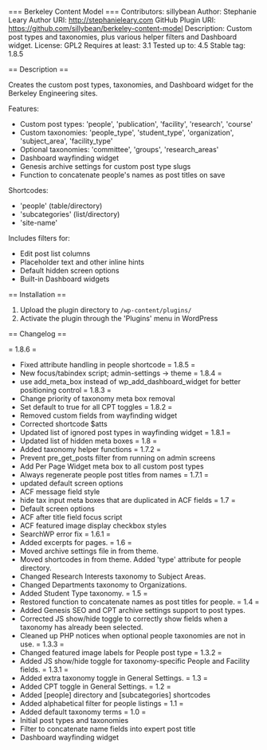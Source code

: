 === Berkeley Content Model ===
Contributors: sillybean
Author: Stephanie Leary
Author URI: http://stephanieleary.com
GitHub Plugin URI: https://github.com/sillybean/berkeley-content-model
Description: Custom post types and taxonomies, plus various helper filters and Dashboard widget.
License: GPL2
Requires at least: 3.1
Tested up to: 4.5
Stable tag: 1.8.5

== Description ==

Creates the custom post types, taxonomies, and Dashboard widget for the Berkeley Engineering sites. 

Features:

* Custom post types:  'people', 'publication', 'facility', 'research', 'course'
* Custom taxonomies: 'people_type', 'student_type', 'organization', 'subject_area', 'facility_type'
* Optional taxonomies: 'committee', 'groups', 'research_areas'
* Dashboard wayfinding widget
* Genesis archive settings for custom post type slugs
* Function to concatenate people's names as post titles on save

Shortcodes:

* 'people' (table/directory)
* 'subcategories' (list/directory)
* 'site-name'

Includes filters for:

* Edit post list columns
* Placeholder text and other inline hints
* Default hidden screen options
* Built-in Dashboard widgets

== Installation ==

1. Upload the plugin directory to `/wp-content/plugins/` 
1. Activate the plugin through the 'Plugins' menu in WordPress

== Changelog ==

= 1.8.6 =
* Fixed attribute handling in people shortcode
= 1.8.5 =
* New focus/tabindex script; admin-settings -> theme
= 1.8.4 =
* use add_meta_box instead of wp_add_dashboard_widget for better positioning control
= 1.8.3 =
* Change priority of taxonomy meta box removal
* Set default to true for all CPT toggles
= 1.8.2 =
* Removed custom fields from wayfinding widget
* Corrected shortcode $atts
* Updated list of ignored post types in wayfinding widget
= 1.8.1 =
* Updated list of hidden meta boxes
= 1.8 =
* Added taxonomy helper functions
= 1.7.2 =
* Prevent pre_get_posts filter from running on admin screens
* Add Per Page Widget meta box to all custom post types
* Always regenerate people post titles from names
= 1.7.1 =
* updated default screen options
* ACF message field style
* hide tax input meta boxes that are duplicated in ACF fields
= 1.7 =
* Default screen options
* ACF after title field focus script
* ACF featured image display checkbox styles
* SearchWP error fix
= 1.6.1 =
* Added excerpts for pages.
= 1.6 =
* Moved archive settings file in from theme.
* Moved shortcodes in from theme. Added 'type' attribute for people directory.
* Changed Research Interests taxonomy to Subject Areas.
* Changed Departments taxonomy to Organizations.
* Added Student Type taxonomy.
= 1.5 =
* Restored function to concatenate names as post titles for people.
= 1.4 =
* Added Genesis SEO and CPT archive settings support to post types.
* Corrected JS show/hide toggle to correctly show fields when a taxonomy has already been selected.
* Cleaned up PHP notices when optional people taxonomies are not in use.
= 1.3.3 =
* Changed featured image labels for People post type
= 1.3.2 =
* Added JS show/hide toggle for taxonomy-specific People and Facility fields.
= 1.3.1 =
* Added extra taxonomy toggle in General Settings.
= 1.3 =
* Added CPT toggle in General Settings.
= 1.2 =
* Added [people] directory and [subcategories] shortcodes
* Added alphabetical filter for people listings
= 1.1 =
* Added default taxonomy terms
= 1.0 =
* Initial post types and taxonomies
* Filter to concatenate name fields into expert post title
* Dashboard wayfinding widget